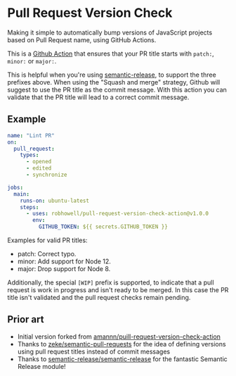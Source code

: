 # Pull Request Version Check

Making it simple to automatically bump versions of JavaScript projects based on Pull Request name, using GitHub Actions.

This is a [Github Action](https://github.com/features/actions) that ensures that your PR title starts with `patch:`, `minor:` or `major:`.

This is helpful when you're using [semantic-release](https://github.com/semantic-release/semantic-release), to support the three prefixes above. When using the "Squash and merge" strategy, Github will suggest to use the PR title as the commit message. With this action you can validate that the PR title will lead to a correct commit message.

## Example

```yml
name: "Lint PR"
on:
  pull_request:
    types:
      - opened
      - edited
      - synchronize

jobs:
  main:
    runs-on: ubuntu-latest
    steps:
      - uses: robhowell/pull-request-version-check-action@v1.0.0
        env:
          GITHUB_TOKEN: ${{ secrets.GITHUB_TOKEN }}
```

Examples for valid PR titles:

- patch: Correct typo.
- minor: Add support for Node 12.
- major: Drop support for Node 8.

Additionally, the special `[WIP]` prefix is supported, to indicate that a pull request is work in progress and isn't ready to be merged. In this case the PR title isn't validated and the pull request checks remain pending.

## Prior art

- Initial version forked from [amannn/puill-request-version-check-action](https://github.com/amannn/puill-request-version-check-action)
- Thanks to [zeke/semantic-pull-requests](https://github.com/zeke/semantic-pull-requests) for the idea of defining versions using pull request titles instead of commit messages
- Thanks to [semantic-release/semantic-release](https://github.com/semantic-release/semantic-release) for the fantastic Semantic Release module!
